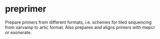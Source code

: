 # preprimer
Prepare primers from different formats, i.e. schemes for tiled sequencing from varvamp to artic format. Also prepares and aligns primers with mepcr or exonerate.
